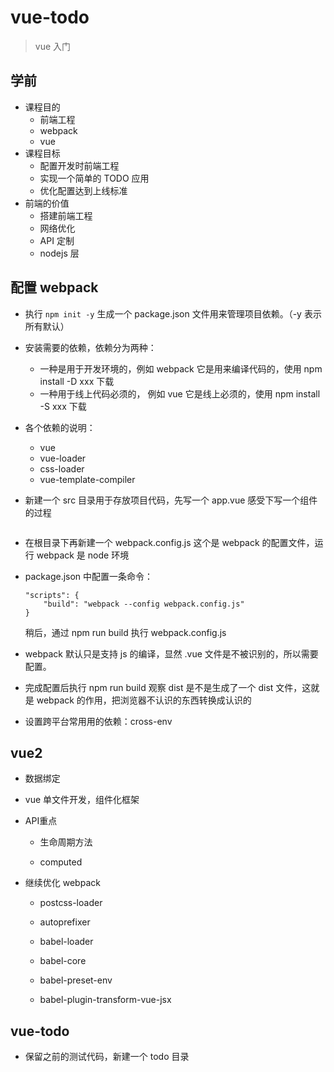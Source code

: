 # vue-todo

> vue 入门

## 学前

- 课程目的
    - 前端工程
    - webpack
    - vue
- 课程目标
    - 配置开发时前端工程
    - 实现一个简单的 TODO 应用
    - 优化配置达到上线标准
- 前端的价值
    - 搭建前端工程
    - 网络优化
    - API 定制
    - nodejs 层

## 配置 webpack

- 执行 `npm init -y` 生成一个 package.json 文件用来管理项目依赖。（-y 表示所有默认）

- 安装需要的依赖，依赖分为两种：
    - 一种是用于开发环境的，例如 webpack 它是用来编译代码的，使用 npm install -D xxx 下载
    - 一种用于线上代码必须的， 例如 vue 它是线上必须的，使用 npm install -S xxx 下载

- 各个依赖的说明：
    - vue 
    - vue-loader
    - css-loader
    - vue-template-compiler

- 新建一个 src 目录用于存放项目代码，先写一个 app.vue 感受下写一个组件的过程

```vue

```

- 在根目录下再新建一个 webpack.config.js 这个是 webpack 的配置文件，运行 webpack 是 node 环境

- package.json 中配置一条命令：

    ```
    "scripts": {
        "build": "webpack --config webpack.config.js"
    }

    ```

    稍后，通过 npm run build 执行 webpack.config.js

- webpack 默认只是支持 js 的编译，显然 .vue 文件是不被识别的，所以需要配置。


- 完成配置后执行 npm run build 观察 dist 是不是生成了一个 dist 文件，这就是 webpack 的作用，把浏览器不认识的东西转换成认识的

- 设置跨平台常用用的依赖：cross-env

## vue2

- 数据绑定

- vue 单文件开发，组件化框架

- API重点

    - 生命周期方法

    - computed

- 继续优化 webpack

    - postcss-loader

    - autoprefixer

    - babel-loader

    - babel-core

    - babel-preset-env

    - babel-plugin-transform-vue-jsx

## vue-todo

- 保留之前的测试代码，新建一个 todo 目录

